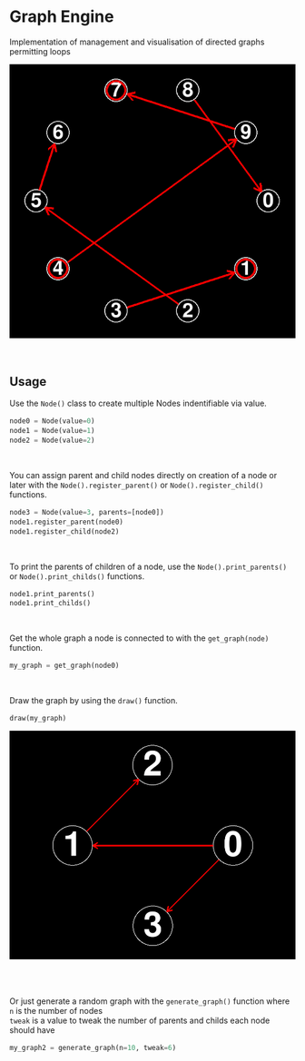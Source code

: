 # Graph Engine
Implementation of management and visualisation of directed graphs permitting loops

![random](/media/random.png)

<br>

## Usage

Use the <code>Node()</code> class to create multiple Nodes indentifiable via value.

```py
node0 = Node(value=0)
node1 = Node(value=1)
node2 = Node(value=2)
```

<br>

You can assign parent and child nodes directly on creation of a node or later with the <code>Node().register_parent()</code> or <code>Node().register_child()</code> functions.

```py
node3 = Node(value=3, parents=[node0])
node1.register_parent(node0)
node1.register_child(node2)
```

<br>

To print the parents of children of a node, use the <code>Node().print_parents()</code> or <code>Node().print_childs()</code> functions.

```py
node1.print_parents()
node1.print_childs()
```

<br>

Get the whole graph a node is connected to with the <code>get_graph(node)</code> function.

```py
my_graph = get_graph(node0)
```

<br>

Draw the graph by using the <code>draw()</code> function.
```py
draw(my_graph)
```

![example](/media/example.png)

<br>
<br>

Or just generate a random graph with the <code>generate_graph()</code> function where \
```n``` is the number of nodes \
```tweak``` is a value to tweak the number of parents and childs each node should have
```py
my_graph2 = generate_graph(n=10, tweak=6)
```
